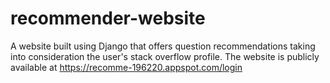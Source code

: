 # recommender-website
A website built using Django that offers question recommendations taking into consideration the user's stack overflow profile. The website is publicly available at https://recomme-196220.appspot.com/login
